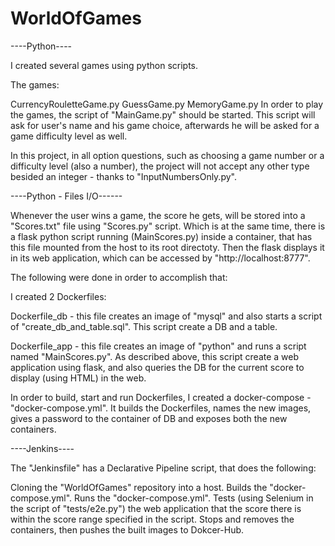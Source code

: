 # WorldOfGames
----Python----

I created several games using python scripts.

The games:

CurrencyRouletteGame.py
GuessGame.py
MemoryGame.py
In order to play the games, the script of "MainGame.py" should be started. This script will ask for user's name and his game choice, afterwards he will be asked for a game difficulty level as well.

In this project, in all option questions, such as choosing a game number or a difficulty level (also a number), the project will not accept any other type besided an integer - thanks to "InputNumbersOnly.py".

----Python - Files I/O------

Whenever the user wins a game, the score he gets, will be stored into a "Scores.txt" file using "Scores.py" script. Which is at the same time, there is a flask python script running (MainScores.py) inside a container, that has this file mounted from the host to its root directoty. Then the flask displays it in its web application, which can be accessed by "http://localhost:8777".

The following were done in order to accomplish that:

I created 2 Dockerfiles:

Dockerfile_db - this file creates an image of "mysql" and also starts a script of "create_db_and_table.sql". This script create a DB and a table.

Dockerfile_app - this file creates an image of "python" and runs a script named "MainScores.py". As described above, this script create a web application using flask, and also queries the DB for the current score to display (using HTML) in the web.

In order to build, start and run Dockerfiles, I created a docker-compose - "docker-compose.yml". It builds the Dockerfiles, names the new images, gives a password to the container of DB and exposes both the new containers.

----Jenkins----

The "Jenkinsfile" has a Declarative Pipeline script, that does the following:

Cloning the "WorldOfGames" repository into a host.
Builds the "docker-compose.yml".
Runs the "docker-compose.yml".
Tests (using Selenium in the script of "tests/e2e.py") the web application that the score there is within the score range specified in the script.
Stops and removes the containers, then pushes the built images to Dokcer-Hub.
